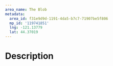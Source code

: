 ```yaml
---
area_name: The Blob
metadata:
  area_id: f31e9d9d-1191-4da5-b7c7-71907be5f806
  mp_id: '119741851'
  lng: -121.13779
  lat: 44.37019
---
```

# Description
